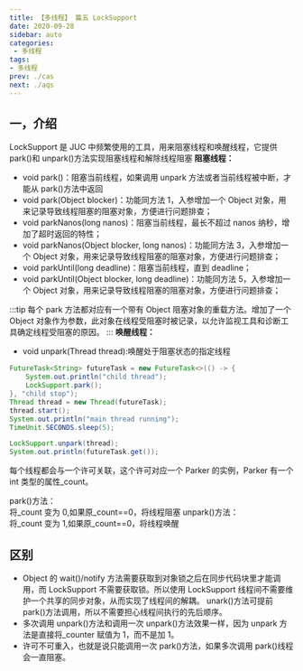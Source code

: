 ```yaml
---
title: 【多线程】 篇五 LockSupport
date: 2020-09-28
sidebar: auto
categories:
 - 多线程
tags:
- 多线程
prev: ./cas
next: ./aqs
---
```


## 一，介绍

LockSupport 是 JUC 中频繁使用的工具，用来阻塞线程和唤醒线程，它提供 park()和 unpark()方法实现阻塞线程和解除线程阻塞
**阻塞线程：**

- void park()：阻塞当前线程，如果调用 unpark 方法或者当前线程被中断，才能从 park()方法中返回
- void park(Object blocker)：功能同方法 1，入参增加一个 Object 对象，用来记录导致线程阻塞的阻塞对象，方便进行问题排查；
- void parkNanos(long nanos)：阻塞当前线程，最长不超过 nanos 纳秒，增加了超时返回的特性；
- void parkNanos(Object blocker, long nanos)：功能同方法 3，入参增加一个 Object 对象，用来记录导致线程阻塞的阻塞对象，方便进行问题排查；
- void parkUntil(long deadline)：阻塞当前线程，直到 deadline；
- void parkUntil(Object blocker, long deadline)：功能同方法 5，入参增加一个 Object 对象，用来记录导致线程阻塞的阻塞对象，方便进行问题排查；

:::tip
每个 park 方法都对应有一个带有 Object 阻塞对象的重载方法。增加了一个 Object 对象作为参数，此对象在线程受阻塞时被记录，以允许监视工具和诊断工具确定线程受阻塞的原因。
:::
**唤醒线程：**

- void unpark(Thread thread):唤醒处于阻塞状态的指定线程

```java
FutureTask<String> futureTask = new FutureTask<>(() -> {
    System.out.println("child thread");
    LockSupport.park();
}, "child stop");
Thread thread = new Thread(futureTask);
thread.start();
System.out.println("main thread running");
TimeUnit.SECONDS.sleep(5);

LockSupport.unpark(thread);
System.out.println(futureTask.get());

```

每个线程都会与一个许可关联，这个许可对应一个 Parker 的实例，Parker 有一个 int 类型的属性_count。

park()方法：  
将_count 变为 0,如果原_count==0，将线程阻塞
unpark()方法：  
将_count 变为 1,如果原_count==0，将线程唤醒

## 区别

- Object 的 wait()/notify 方法需要获取到对象锁之后在同步代码块里才能调用，而 LockSupport 不需要获取锁。所以使用 LockSupport 线程间不需要维护一个共享的同步对象，从而实现了线程间的解耦。
unark()方法可提前 park()方法调用，所以不需要担心线程间执行的先后顺序。
- 多次调用 unpark()方法和调用一次 unpark()方法效果一样，因为 unpark 方法是直接将_counter 赋值为 1，而不是加 1。
- 许可不可重入，也就是说只能调用一次 park()方法，如果多次调用 park()线程会一直阻塞。